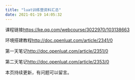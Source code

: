 ```yaml
---
title: "luat训练营资料汇总"
date: 2021-01-19 14:05:32
---
```


<p>课程链接<a href="https://ke.qq.com/webcourse/3022970/103138663" target="_blank">https://ke.qq.com/webcourse/3022970/103138663</a></p><p></p><p>环境搭建教程<a href="http://doc.openluat.com/article/2341/0" target="">http://doc.openluat.com/article/2341/0</a></p><p></p><p>第一天笔记<a href="http://doc.openluat.com/article/2351/0" target="_blank">http://doc.openluat.com/article/2351/0</a></p><p></p><p>第二天笔记<a href="http://doc.openluat.com/article/2353/0" target="_blank">http://doc.openluat.com/article/2353/0</a></p><p></p><p>本页持续更新，有问题可以留言。</p>
